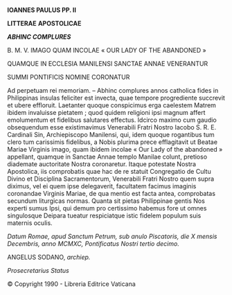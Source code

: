 **IOANNES PAULUS PP. II**

**LITTERAE** **APOSTOLICAE**

***ABHINC COMPLURES***

B. M. V. IMAGO QUAM INCOLAE « OUR LADY OF THE ABANDONED »

QUAMQUE IN ECCLESIA MANILENSI SANCTAE ANNAE VENERANTUR

SUMMI PONTIFICIS NOMINE CORONATUR

Ad perpetuam rei memoriam. – Abhinc complures annos catholica fides in Philippinas insulas feliciter est invecta, quae tempore progrediente succrevit et ubere effloruit. Laetanter quoque conspicimus erga caelestem Matrem ibidem invaluisse pietatem ; quod quidem religioni ipsi magnum affert emolumentum et fidelibus salutares effectus. Idcirco maximo cum gaudio obsequendum esse existimavimus Venerabili Fratri Nostro Iacobo S. R. E. Cardinali Sin, Archiepiscopo Manilensi, qui, idem quoque rogantibus tum clero tum carissimis fidelibus, a Nobis plurima prece efflagitavit ut Beatae Mariae Virginis imago, quam ibidem incolae « Our Lady of the abandoned » appellant, quamque in Sanctae Annae templo Manilae colunt, pretioso diademate auctoritate Nostra coronaretur. Itaque potestate Nostra Apostolica, iis comprobatis quae hac de re statuit Congregatio de Cultu Divino et Disciplina Sacramentorum, Venerabili Fratri Nostro quem supra diximus, vel ei quem ipse delegaverit, facultatem facimus imaginis coronandae Virginis Mariae, de qua mentio est facta antea, comprobatas secundum liturgicas normas. Quanta sit pietas Philippinae gentis Nos experti sumus Ipsi, qui demum pro certissimo habemus fore ut omnes singulosque Deipara tueatur respiciatque istic fidelem populum suis maternis oculis.

*Datum Romae, apud Sanctum Petrum, sub anulo Piscatoris, die X mensis Decembris, anno MCMXC, Pontificatus Nostri tertio decimo.*

ANGELUS SODANO, *archiep.*

*Prosecretarius Status*

© Copyright 1990 - Libreria Editrice Vaticana